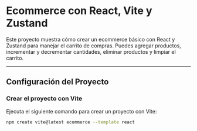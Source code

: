 # Ecommerce con React, Vite y Zustand

Este proyecto muestra cómo crear un ecommerce básico con React y Zustand para manejar el carrito de compras. Puedes agregar productos, incrementar y decrementar cantidades, eliminar productos y limpiar el carrito.

---

## Configuración del Proyecto

### Crear el proyecto con Vite

Ejecuta el siguiente comando para crear un proyecto con Vite:

```bash
npm create vite@latest ecommerce --template react
